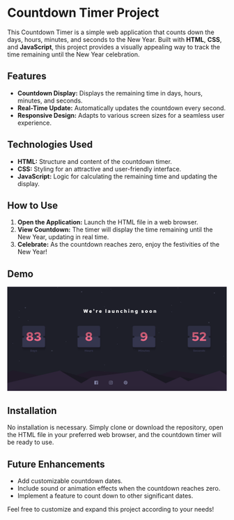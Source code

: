 # Countdown Timer Project

This Countdown Timer is a simple web application that counts down the days, hours, minutes, and seconds to the New Year. Built with **HTML**, **CSS**, and **JavaScript**, this project provides a visually appealing way to track the time remaining until the New Year celebration.

## Features
- **Countdown Display:** Displays the remaining time in days, hours, minutes, and seconds.
- **Real-Time Update:** Automatically updates the countdown every second.
- **Responsive Design:** Adapts to various screen sizes for a seamless user experience.

## Technologies Used
- **HTML:** Structure and content of the countdown timer.
- **CSS:** Styling for an attractive and user-friendly interface.
- **JavaScript:** Logic for calculating the remaining time and updating the display.

## How to Use
1. **Open the Application:** Launch the HTML file in a web browser.
2. **View Countdown:** The timer will display the time remaining until the New Year, updating in real time.
3. **Celebrate:** As the countdown reaches zero, enjoy the festivities of the New Year!

## Demo
![Countdown Timer Demo](assets/Screenshots/Screenshot%202024-10-08%20at%2016.50.08.png)

## Installation
No installation is necessary. Simply clone or download the repository, open the HTML file in your preferred web browser, and the countdown timer will be ready to use.

## Future Enhancements
- Add customizable countdown dates.
- Include sound or animation effects when the countdown reaches zero.
- Implement a feature to count down to other significant dates.

Feel free to customize and expand this project according to your needs!
